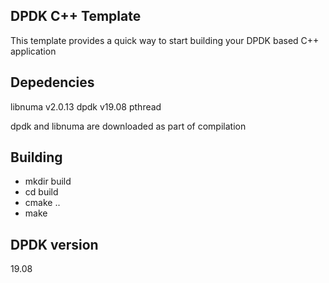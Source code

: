 DPDK C++ Template
---

This template provides a quick way to start building your DPDK based C++ application


Depedencies
---

libnuma     v2.0.13
dpdk        v19.08
pthread

dpdk and libnuma are downloaded as part of compilation

Building
---

- mkdir build
- cd build
- cmake ..
- make

DPDK version
---

19.08


